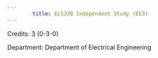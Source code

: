 ```yaml
---
        title: ELS330 Independent Study (EE3)
---
```

Credits: 3 (0-3-0)

Department: Department of Electrical Engineering

